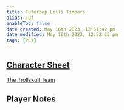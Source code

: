 ```yaml
---
title: Tuferbop Lilli Timbers
alias: Tuf
enableToc: false
date created: May 16th 2023, 12:51:42 pm
date modified: May 16th 2023, 12:52:25 pm
tags: [PCs]
---
```

## [Character Sheet](https://www.dndbeyond.com/characters/29269184)

[The Trollskull Team](The%20Trollskull%20Team.md)

## Player Notes
